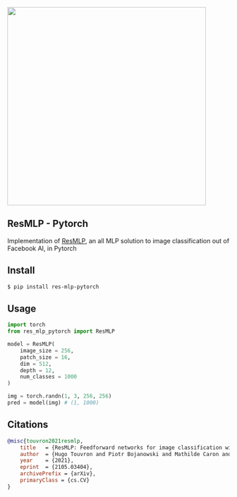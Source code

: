<img src="./resmlp.png" width="450px"></img>

## ResMLP - Pytorch

Implementation of <a href="https://arxiv.org/abs/2105.03404">ResMLP</a>, an all MLP solution to image classification out of Facebook AI, in Pytorch

## Install

```bash
$ pip install res-mlp-pytorch
```

## Usage

```python
import torch
from res_mlp_pytorch import ResMLP

model = ResMLP(
    image_size = 256,
    patch_size = 16,
    dim = 512,
    depth = 12,
    num_classes = 1000
)

img = torch.randn(1, 3, 256, 256)
pred = model(img) # (1, 1000)
```

## Citations

```bibtex
@misc{touvron2021resmlp,
    title   = {ResMLP: Feedforward networks for image classification with data-efficient training}, 
    author  = {Hugo Touvron and Piotr Bojanowski and Mathilde Caron and Matthieu Cord and Alaaeldin El-Nouby and Edouard Grave and Armand Joulin and Gabriel Synnaeve and Jakob Verbeek and Hervé Jégou},
    year    = {2021},
    eprint  = {2105.03404},
    archivePrefix = {arXiv},
    primaryClass = {cs.CV}
}
```
